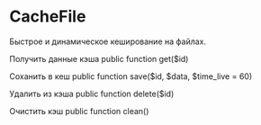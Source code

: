 # CacheFile
 Быстрое и динамическое кеширование на файлах.
 
 Получить данные кэша
 public function get($id) 
 
 Соханить в кеш
 public function save($id, $data, $time_live = 60)
 
 Удалить из кэша
 public function delete($id)
 
 Очистить  кэш
 public function clean()
  
  
